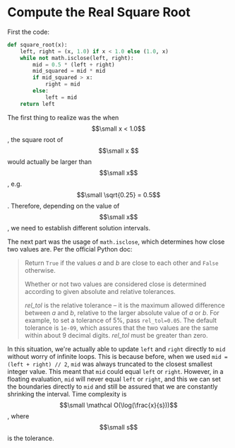 # Compute the Real Square Root

First the code:

```py
def square_root(x):
    left, right = (x, 1.0) if x < 1.0 else (1.0, x)
    while not math.isclose(left, right):
        mid = 0.5 * (left + right)
        mid_squared = mid * mid
        if mid_squared > x:
            right = mid
        else:
            left = mid
    return left
```

The first thing to realize was the when $$\small x < 1.0$$, the square root of $$\small x $$ would actually be larger than $$\small x$$, e.g. $$\small \sqrt{0.25} = 0.5$$. Therefore, depending on the value of $$\small x$$, we need to establish different solution intervals.

The next part was the usage of `math.isclose`, which determines how close two values are. Per the official Python doc:

> Return `True` if the values _a_ and _b_ are close to each other and `False` otherwise.
>
> Whether or not two values are considered close is determined according to given absolute and relative tolerances.
>
> _rel\_tol_ is the relative tolerance – it is the maximum allowed difference between _a_ and _b_, relative to the larger absolute value of _a_ or _b_. For example, to set a tolerance of 5%, pass `rel_tol=0.05`. The default tolerance is `1e-09`, which assures that the two values are the same within about 9 decimal digits. _rel\_tol_ must be greater than zero.

In this situation, we're actually able to update `left` and `right` directly to `mid` without worry of infinite loops. This is because before, when we used `mid = (left + right) // 2`, `mid` was always truncated to the closest smallest integer value. This meant that `mid` could equal `left` or `right`. However, in a floating evaluation, `mid` will never equal `left` or `right`, and this we can set the boundaries directly to `mid` and still be assured that we are constantly shrinking the interval. Time complexity is $$\small \mathcal O(\log(\frac{x}{s}))$$, where $$\small s$$ is the tolerance. 

